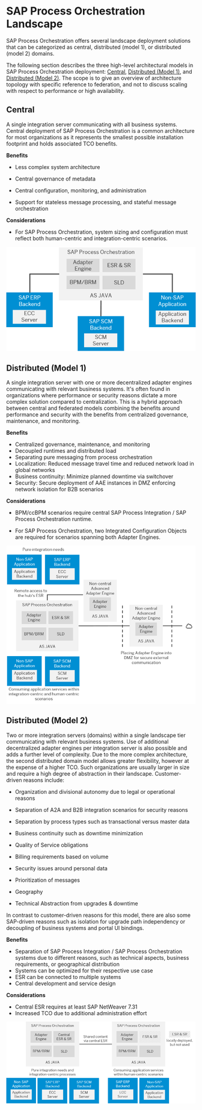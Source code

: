 <!-- loio7f4454c98f96406bb6c8846cd369e675 -->

# SAP Process Orchestration Landscape

SAP Process Orchestration offers several landscape deployment solutions that can be categorized as central, distributed \(model 1\), or distributed \(model 2\) domains.



The following section describes the three high-level architectural models in SAP Process Orchestration deployment: [Central](sap-process-orchestration-landscape-7f4454c.md#loio7f4454c98f96406bb6c8846cd369e675__section_rm5_pzj_4rb), [Distributed \(Model 1\)](sap-process-orchestration-landscape-7f4454c.md#loio7f4454c98f96406bb6c8846cd369e675__section_wb5_pzj_4rb), and [Distributed \(Model 2\)](sap-process-orchestration-landscape-7f4454c.md#loio7f4454c98f96406bb6c8846cd369e675__section_vkp_szj_4rb). The scope is to give an overview of architecture topology with specific reference to federation, and not to discuss scaling with respect to performance or high availability.



<a name="loio7f4454c98f96406bb6c8846cd369e675__section_rm5_pzj_4rb"/>

## Central

A single integration server communicating with all business systems. Central deployment of SAP Process Orchestration is a common architecture for most organizations as it represents the smallest possible installation footprint and holds associated TCO benefits.

**Benefits**

-   Less complex system architecture

-   Central governance of metadata
-   Central configuration, monitoring, and administration
-   Support for stateless message processing, and stateful message orchestration

**Considerations**

-   For SAP Process Orchestration, system sizing and configuration must reflect both human-centric and integration-centric scenarios.


![](images/Landscape_PO_centralbig_f3985ac.png)



<a name="loio7f4454c98f96406bb6c8846cd369e675__section_wb5_pzj_4rb"/>

## Distributed \(Model 1\)

A single integration server with one or more decentralized adapter engines communicating with relevant business systems. It's often found in organizations where performance or security reasons dictate a more complex solution compared to centralization. This is a hybrid approach between central and federated models combining the benefits around performance and security with the benefits from centralized governance, maintenance, and monitoring.

**Benefits**

-   Centralized governance, maintenance, and monitoring
-   Decoupled runtimes and distributed load
-   Separating pure messaging from process orchestration
-   Localization: Reduced message travel time and reduced network load in global networks
-   Business continuity: Minimize planned downtime via switchover
-   Security: Secure deployment of AAE instances in DMZ enforcing network isolation for B2B scenarios

**Considerations**

-   BPM/ccBPM scenarios require central SAP Process Integration / SAP Process Orchestration runtime.

-   For SAP Process Orchestration, two Integrated Configuration Objects are required for scenarios spanning both Adapter Engines.

![](images/Landscape_PO_distributedbig_858f98b.png)



<a name="loio7f4454c98f96406bb6c8846cd369e675__section_vkp_szj_4rb"/>

## Distributed \(Model 2\)

Two or more integration servers \(domains\) within a single landscape tier communicating with relevant business systems. Use of additional decentralized adapter engines per integration server is also possible and adds a further level of complexity. Due to the more complex architecture, the second distributed domain model allows greater flexibility, however at the expense of a higher TCO. Such organizations are usually larger in size and require a high degree of abstraction in their landscape. Customer-driven reasons include:

-   Organization and divisional autonomy due to legal or operational reasons

-   Separation of A2A and B2B integration scenarios for security reasons

-   Separation by process types such as transactional versus master data

-   Business continuity such as downtime minimization

-   Quality of Service obligations

-   Billing requirements based on volume

-   Security issues around personal data

-   Prioritization of messages

-   Geography

-   Technical Abstraction from upgrades & downtime


In contrast to customer-driven reasons for this model, there are also some SAP-driven reasons such as isolation for upgrade path independency or decoupling of business systems and portal UI bindings.

**Benefits**

-   Separation of SAP Process Integration / SAP Process Orchestration systems due to different reasons, such as technical aspects, business requirements, or geographical distribution
-   Systems can be optimized for their respective use case
-   ESR can be connected to multiple systems
-   Central development and service design

**Considerations**

-   Central ESR requires at least SAP NetWeaver 7.31
-   Increased TCO due to additional administration effort

![](images/Landscape_PO_dividedbig_82fb2d7.png)

